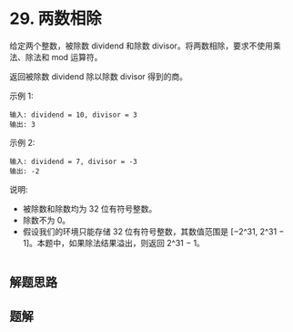 # 29. 两数相除
给定两个整数，被除数 dividend 和除数 divisor。将两数相除，要求不使用乘法、除法和 mod 运算符。  

返回被除数 dividend 除以除数 divisor 得到的商。  

示例 1:  
```
输入: dividend = 10, divisor = 3
输出: 3
```
示例 2:  
```
输入: dividend = 7, divisor = -3
输出: -2
```
说明:
- 被除数和除数均为 32 位有符号整数。
- 除数不为 0。
- 假设我们的环境只能存储 32 位有符号整数，其数值范围是 [−2^31,  2^31 − 1]。本题中，如果除法结果溢出，则返回 2^31 − 1。


```go
```

## 解题思路

## 题解

```go

```
